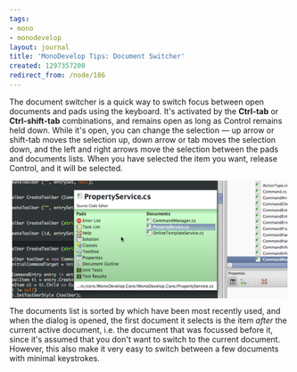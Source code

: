 ```yaml
---
tags:
- mono
- monodevelop
layout: journal
title: 'MonoDevelop Tips: Document Switcher'
created: 1297357200
redirect_from: /node/186
---
```

The document switcher is a quick way to switch focus between open documents and pads using the keyboard. It's activated by the <strong>Ctrl-tab</strong> or <strong>Ctrl-shift-tab</strong>  combinations, and remains open as long as Control remains held down. While it's open, you can change the selection &mdash; up arrow or shift-tab moves the selection up, down arrow or tab moves the selection down, and the left and right arrows move the selection between the pads and documents lists. When you have selected the item you want, release Control, and it will be selected.<!--break-->

<a href="/files/images/md-tips/document-switcher.png" rel="lightbox[md_tips_document_switcher]" title="The document switcher"><img src="/files/images/md-tips/t/document-switcher.png" alt="The document switcher" style="max-width:98%; display:block;margin-left:auto;margin-right:auto;" /></a>

The documents list is sorted by which have been most recently used, and when the dialog is opened, the first document it selects is the item _after_ the current active document, i.e. the document that was focussed before it, since it's assumed that you don't want to switch to the current document. However, this also make it very easy to switch between a few documents with minimal keystrokes.
